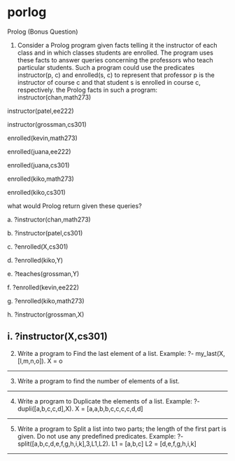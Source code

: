 # porlog
Prolog (Bonus Question)
1. Consider a Prolog program given facts telling it the instructor of each class
and in which classes students are enrolled. The program uses these facts to
answer queries concerning the professors who teach particular students.
Such a program could use the predicates instructor(p, c) and enrolled(s, c) to
represent that professor p is the instructor of course c and that student s
is enrolled in course c, respectively.
the Prolog facts in such a program:
instructor(chan,math273)

instructor(patel,ee222)

instructor(grossman,cs301)

enrolled(kevin,math273)

enrolled(juana,ee222)

enrolled(juana,cs301)

enrolled(kiko,math273)

enrolled(kiko,cs301)

what would Prolog return given these queries?

a. ?instructor(chan,math273)

b. ?instructor(patel,cs301)

c. ?enrolled(X,cs301)

d. ?enrolled(kiko,Y)

e. ?teaches(grossman,Y)

f. ?enrolled(kevin,ee222)

g. ?enrolled(kiko,math273)

h. ?instructor(grossman,X)

i. ?instructor(X,cs301)
------------------------------------------------------------------------------------------------------------------------------------
2. Write a program to Find the last element of a list.
Example:
?- my_last(X,[l,m,n,o]).
X = o
------------------------------------------------------------------------------------------------------------------------------
3. Write a program to find the number of elements of a list.

---------------------------------------------------------------------------------------------------------------------------------------------
4. Write a program to Duplicate the elements of a list.
Example:
?- dupli([a,b,c,c,d],X).
X = [a,a,b,b,c,c,c,c,d,d]
--------------------------------------------------------------------------------------------------------------------------------------------------------------
5. Write a program to Split a list into two parts; the length of the first part is
given. Do not use any predefined predicates.
Example:
?- split([a,b,c,d,e,f,g,h,i,k],3,L1,L2).
L1 = [a,b,c]
L2 = [d,e,f,g,h,i,k]
--------------------------------------------------------------------------------------------------------
